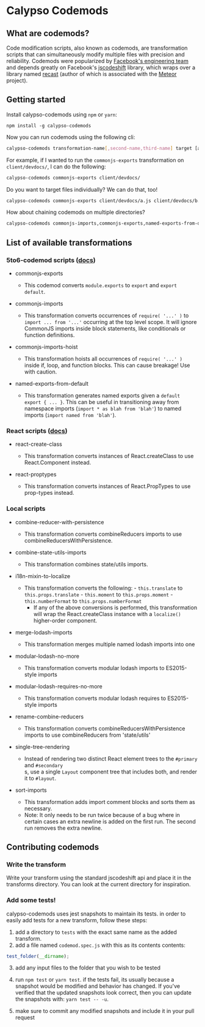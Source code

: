 # Calypso Codemods

## What are codemods?

Code modification scripts, also known as codemods, are transformation scripts that can simultaneously modify multiple files with precision and reliability. Codemods were popularized by [Facebook's engineering team](https://medium.com/@cpojer/effective-javascript-codemods-5a6686bb46fb) and depends greatly on Facebook's [jscodeshift](https://github.com/facebook/jscodeshift) library, which wraps over a library named [recast](https://github.com/benjamn/recast) (author of which is associated with the [Meteor](https://www.meteor.com/) project).

## Getting started

Install calypso-codemods using `npm` or `yarn`:
```
npm install -g calypso-codemods
```

Now you can run codemods using the following cli:
```bash
calypso-codemods transformation-name[,second-name,third-name] target [additional targets]
```

For example, if I wanted to run the `commonjs-exports` transformation on `client/devdocs/`, I can do the following:

```bash
calypso-codemods commonjs-exports client/devdocs/
```

Do you want to target files individually? We can do that, too!

```bash
calypso-codemods commonjs-exports client/devdocs/a.js client/devdocs/b.js client/devdocs/c.js
```

How about chaining codemods on multiple directories?

```bash
calypso-codemods commonjs-imports,commonjs-exports,named-exports-from-default client/blocks/ client/components/
```

## List of available transformations

### 5to6-codemod scripts ([docs](https://github.com/5to6/5to6-codemod#transforms))

- commonjs-exports
    - This codemod converts `module.exports` to `export` and `export default`.

- commonjs-imports
    - This transformation converts occurrences of `require( '...' )` to `import ... from '...'` occurring at the top level scope. It will ignore CommonJS imports inside block statements, like conditionals or function definitions.

- commonjs-imports-hoist
    - This transformation hoists all occurrences of `require( '...' )` inside if, loop, and function blocks. This can cause breakage! Use with caution.

- named-exports-from-default
    - This transformation generates named exports given a `default export { ... }`. This can be useful in transitioning away from namespace imports (`import * as blah from 'blah'`) to named imports (`import named from 'blah'`).

### React scripts ([docs](https://github.com/reactjs/react-codemod))

- react-create-class
    - This transformation converts instances of React.createClass to use React.Component instead.

- react-proptypes
    - This transformation converts instances of React.PropTypes to use prop-types instead.

### Local scripts
- combine-reducer-with-persistence
    - This transformation converts combineReducers imports to use combineReducersWithPersistence.

- combine-state-utils-imports
    - This transformation combines state/utils imports.

- i18n-mixin-to-localize
  - This transformation converts the following:
        - `this.translate` to `this.props.translate`
        - `this.moment` to `this.props.moment`
        - `this.numberFormat` to `this.props.numberFormat`
    - If any of the above conversions is performed, this transformation will wrap the React.createClass instance with a `localize()` higher-order component.

- merge-lodash-imports
    - This transformation merges multiple named lodash imports into one

-	modular-lodash-no-more
    - This transformation converts modular lodash imports to ES2015-style imports

- modular-lodash-requires-no-more
    - This transformation converts modular lodash requires to ES2015-style imports

- rename-combine-reducers
    - This transformation converts combineReducersWithPersistence imports to use combineReducers from 'state/utils'

- single-tree-rendering
    - Instead of rendering two distinct React element trees to the `#primary` and `#secondary` <div>s,
    use a single `Layout` component tree that includes both, and render it to `#layout`.

- sort-imports
    - This transformation adds import comment blocks and sorts them as necessary.
    - Note: It only needs to be run twice because of a bug where in certain cases an extra newline is added
    on the first run.  The second run removes the extra newline.

## Contributing codemods
### Write the transform
Write your transform using the standard jscodeshift api and place it in the transforms directory.
You can look at the current directory for inspiration.

### Add some tests!
calypso-codemods uses jest snapshots to maintain its tests.
in order to easily add tests for a new transform, follow these steps:

1. add a directory to `tests` with the exact same name as the added transform.
2. add a file named `codemod.spec.js` with this as its contents contents:
```javascript
test_folder(__dirname);
```
3. add any input files to the folder that you wish to be tested
4. run `npm test` or `yarn test`. if the tests fail, its usually because a snapshot would be modified and behavior has changed. If you've verified that the updated snapshots look correct, then you can update the snapshots with: `yarn test -- -u`.

5. make sure to commit any modified snapshots and include it in your pull request
